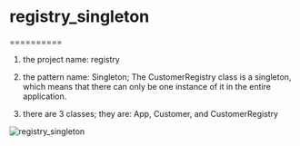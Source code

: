 # registry_singleton

==========
1. the project name: registry

2. the pattern name: Singleton;
The CustomerRegistry class is a singleton, which means that there can only be one instance of it in the entire application.

3. there are 3 classes; they are: App, Customer, and CustomerRegistry

![registry_singleton](https://user-images.githubusercontent.com/67381317/236590023-b5d46008-53e8-45fd-a7c5-a7bed113e2fe.png)

